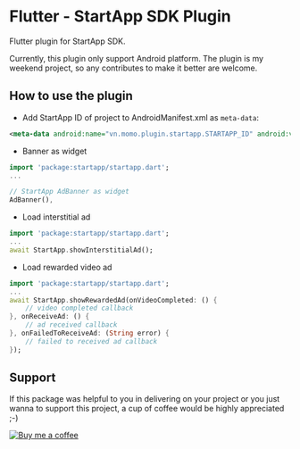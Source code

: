 # Flutter - StartApp SDK Plugin

Flutter plugin for StartApp SDK.

Currently, this plugin only support Android platform. The plugin is my weekend project, so any contributes to make it
better are welcome.

## How to use the plugin 

* Add StartApp ID of project to AndroidManifest.xml as `meta-data`:
```xml
<meta-data android:name="vn.momo.plugin.startapp.STARTAPP_ID" android:value="\ {your-startapp-id}" />
```

* Banner as widget
```dart
import 'package:startapp/startapp.dart';
...

// StartApp AdBanner as widget
AdBanner(),
```

* Load interstitial ad
```dart
import 'package:startapp/startapp.dart';
...
await StartApp.showInterstitialAd();
```

* Load rewarded video ad
```dart
import 'package:startapp/startapp.dart';
...
await StartApp.showRewardedAd(onVideoCompleted: () {
    // video completed callback
}, onReceiveAd: () {
    // ad received callback
}, onFailedToReceiveAd: (String error) {
    // failed to received ad callback
});
```

## Support
If this package was helpful to you in delivering on your project or you just wanna to support this project, a cup of coffee would be highly appreciated ;-)

[![Buy me a coffee](https://cdn.buymeacoffee.com/buttons/default-green.png)](https://www.buymeacoffee.com/htoOyQV)
